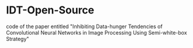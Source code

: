 # IDT-Open-Source
code of the paper entitled "Inhibiting Data-hunger Tendencies of Convolutional Neural Networks in Image Processing Using Semi-white-box Strategy"
